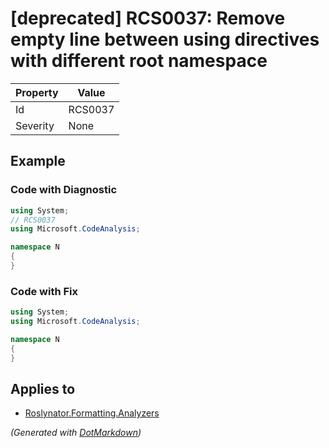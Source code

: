 # \[deprecated\] RCS0037: Remove empty line between using directives with different root namespace

| Property | Value   |
| -------- | ------- |
| Id       | RCS0037 |
| Severity | None    |

## Example

### Code with Diagnostic

```csharp
using System;
// RCS0037
using Microsoft.CodeAnalysis;

namespace N
{
}
```

### Code with Fix

```csharp
using System;
using Microsoft.CodeAnalysis;

namespace N
{
}
```

## Applies to

* [Roslynator.Formatting.Analyzers](https://www.nuget.org/packages/Roslynator.Formatting.Analyzers)


*\(Generated with [DotMarkdown](http://github.com/JosefPihrt/DotMarkdown)\)*